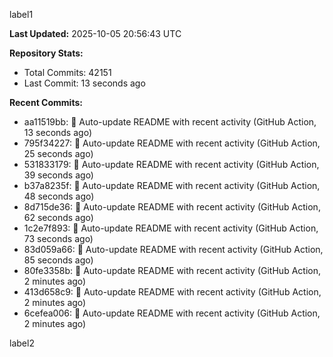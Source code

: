 
label1 
<!-- ACTIVITY_START -->
**Last Updated:** 2025-10-05 20:56:43 UTC

**Repository Stats:**
- Total Commits: 42151
- Last Commit: 13 seconds ago

**Recent Commits:**
- aa11519bb: 🤖 Auto-update README with recent activity (GitHub Action, 13 seconds ago)
- 795f34227: 🤖 Auto-update README with recent activity (GitHub Action, 25 seconds ago)
- 531833179: 🤖 Auto-update README with recent activity (GitHub Action, 39 seconds ago)
- b37a8235f: 🤖 Auto-update README with recent activity (GitHub Action, 48 seconds ago)
- 8d715de36: 🤖 Auto-update README with recent activity (GitHub Action, 62 seconds ago)
- 1c2e7f893: 🤖 Auto-update README with recent activity (GitHub Action, 73 seconds ago)
- 83d059a66: 🤖 Auto-update README with recent activity (GitHub Action, 85 seconds ago)
- 80fe3358b: 🤖 Auto-update README with recent activity (GitHub Action, 2 minutes ago)
- 413d658c9: 🤖 Auto-update README with recent activity (GitHub Action, 2 minutes ago)
- 6cefea006: 🤖 Auto-update README with recent activity (GitHub Action, 2 minutes ago)
<!-- ACTIVITY_END -->

label2
